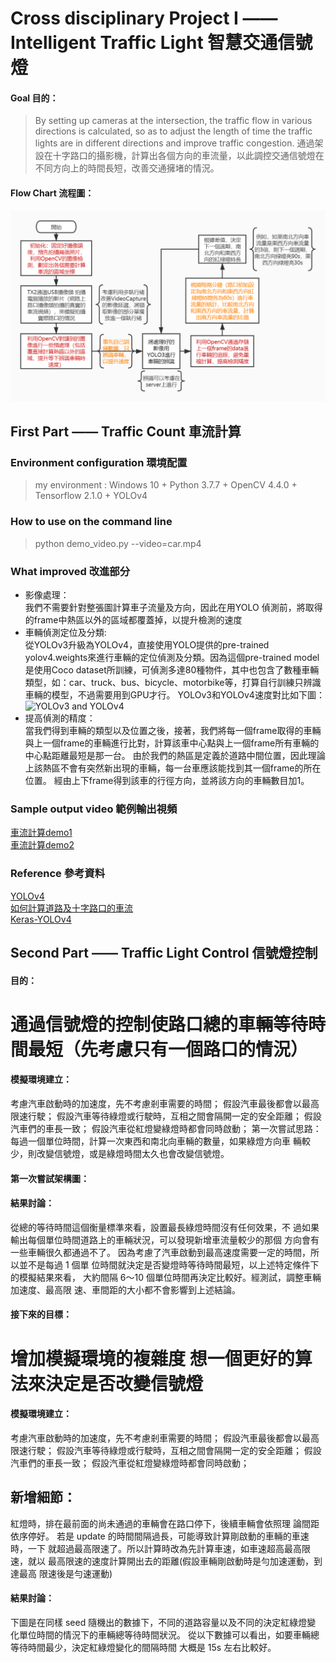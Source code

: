 # Cross disciplinary Project I —— Intelligent Traffic Light 智慧交通信號燈

#### Goal 目的：
> By setting up cameras at the intersection, the traffic flow in various directions is calculated, so as to adjust the length of time the traffic lights are in different directions and improve traffic congestion.
> 通過架設在十字路口的攝影機，計算出各個方向的車流量，以此調控交通信號燈在不同方向上的時間長短，改善交通擁堵的情況。

#### Flow Chart 流程圖：
![FlowChart](/FlowChart.jpg)

## First Part —— Traffic Count 車流計算
### Environment configuration 環境配置
> my environment : Windows 10 + Python 3.7.7 + OpenCV 4.4.0 + Tensorflow 2.1.0 + YOLOv4
### How to use on the command line
> python demo_video.py --video=car.mp4
### What improved 改進部分
* 影像處理：   
我們不需要針對整張圖計算車子流量及方向，因此在用YOLO 偵測前，將取得的frame中熱區以外的區域都覆蓋掉，以提升檢測的速度
* 車輛偵測定位及分類:  
從YOLOv3升級為YOLOv4，直接使用YOLO提供的pre-trained yolov4.weights來進行車輛的定位偵測及分類。因為這個pre-trained model是使用Coco dataset所訓練，可偵測多達80種物件，其中也包含了數種車輛類型，如：car、truck、bus、bicycle、motorbike等，打算自行訓練只辨識車輛的模型，不過需要用到GPU才行。
YOLOv3和YOLOv4速度對比如下圖：
![YOLOv3 and YOLOv4](https://user-images.githubusercontent.com/4096485/82835867-f1c62380-9ecd-11ea-9134-1598ed2abc4b.png)
* 提高偵測的精度：   
當我們得到車輛的類型以及位置之後，接著，我們將每一個frame取得的車輛與上一個frame的車輛進行比對，計算該車中心點與上一個frame所有車輛的中心點距離最短是那一台。
由於我們的熱區是定義於道路中間位置，因此理論上該熱區不會有突然新出現的車輛，每一台車應該能找到其一個frame的所在位置。
經由上下frame得到該車的行徑方向，並將該方向的車輛數目加1。
### Sample output video 範例輸出視頻
[車流計算demo1](https://youtu.be/lHy2d0_w_XU)  
[車流計算demo2](https://youtu.be/TYbNcwF694Y)  
### Reference 參考資料
[YOLOv4]( https://github.com/AlexeyAB/darknet)  
[如何計算道路及十字路口的車流](https://chtseng.wordpress.com/2018/11/03/%E5%A6%82%E4%BD%95%E8%A8%88%E7%AE%97%E9%81%93%E8%B7%AF%E5%8F%8A%E5%8D%81%E5%AD%97%E8%B7%AF%E5%8F%A3%E7%9A%84%E8%BB%8A%E6%B5%81/)  
[Keras-YOLOv4]( https://github.com/miemie2013/Keras-YOLOv4)  

## Second Part —— Traffic Light Control 信號燈控制
#### 目的：
通過信號燈的控制使路口總的車輛等待時間最短（先考慮只有一個路口的情況）
=====================================================================
#### 模擬環境建立：
考慮汽車啟動時的加速度，先不考慮剎車需要的時間；
假設汽車最後都會以最高限速行駛；
假設汽車等待綠燈或行駛時，互相之間會隔開一定的安全距離；
假設汽車們的車長一致；
假設汽車從紅燈變綠燈時都會同時啟動；
第一次嘗試思路：
每過一個單位時間，計算一次東西和南北向車輛的數量，如果綠燈方向車
輛較少，則改變信號燈，或是綠燈時間太久也會改變信號燈。
#### 第一次嘗試架構圖：
#### 結果討論：
從總的等待時間這個衡量標準來看，設置最長綠燈時間沒有任何效果，不
過如果輸出每個單位時間道路上的車輛狀況，可以發現新增車流量較少的那個
方向會有一些車輛很久都通過不了。
因為考慮了汽車啟動到最高速度需要一定的時間，所以並不是每過 1 個單
位時間就決定是否變燈時等待時間最短，以上述特定條件下的模擬結果來看，
大約間隔 6～10 個單位時間再決定比較好。經測試，調整車輛加速度、最高限
速、車間距的大小都不會影響到上述結論。
#### 接下來的目標：
增加模擬環境的複雜度
想一個更好的算法來決定是否改變信號燈
=============================================================
#### 模擬環境建立：
考慮汽車啟動時的加速度，先不考慮剎車需要的時間；
假設汽車最後都會以最高限速行駛；
假設汽車等待綠燈或行駛時，互相之間會隔開一定的安全距離；
假設汽車們的車長一致；
假設汽車從紅燈變綠燈時都會同時啟動；
## 新增細節：
紅燈時，排在最前面的尚未通過的車輛會在路口停下，後續車輛會依照理
論間距依序停好。
若是 update 的時間間隔過長，可能導致計算剛啟動的車輛的車速時，一下
就超過最高限速了。所以計算時改為先計算車速，如車速超高最高限速，就以
最高限速的速度計算開出去的距離(假設車輛剛啟動時是勻加速運動，到達最高
限速後是勻速運動)
#### 結果討論：
下圖是在同樣 seed 隨機出的數據下，不同的道路容量以及不同的決定紅綠燈變
化單位時間的情況下的車輛總等待時間狀況。
從以下數據可以看出，如要車輛總等待時間最少，決定紅綠燈變化的間隔時間
大概是 15s 左右比較好。
